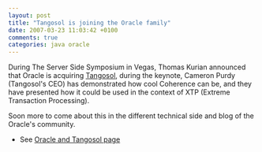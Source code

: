 ```yaml
---
layout: post
title: "Tangosol is joining the Oracle family"
date: 2007-03-23 11:03:42 +0100
comments: true
categories: java oracle
---
```

During The Server Side Symposium in Vegas, Thomas Kurian announced that Oracle is acquiring [Tangosol](http://tangosol.com/), during the keynote, Cameron Purdy (Tangosol's CEO) has demonstrated how cool Coherence can be, and they have presented how it could be used in the context of XTP (Extreme Transaction Processing).

Soon more to come about this in the different technical side and blog of the Oracle's community.

*   See [Oracle and Tangosol page](http://www.oracle.com/tangosol/index.html)
